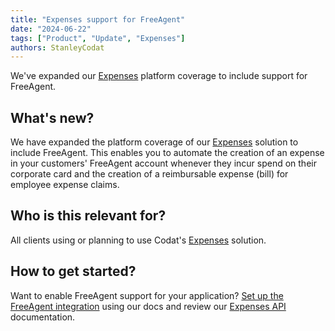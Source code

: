 ```yaml
---
title: "Expenses support for FreeAgent"
date: "2024-06-22"
tags: ["Product", "Update", "Expenses"]
authors: StanleyCodat
---
```


We've expanded our [Expenses](/expenses/overview) platform coverage to include support for FreeAgent.

<!--truncate-->

## What's new?  

We have expanded the platform coverage of our [Expenses](/expenses/overview) solution to include FreeAgent. This enables you to automate the creation of an expense in your customers' FreeAgent account whenever they incur spend on their corporate card and the creation of a reimbursable expense (bill) for employee expense claims.

## Who is this relevant for?  

All clients using or planning to use Codat's [Expenses](/expenses/overview) solution.

## How to get started?  

Want to enable FreeAgent support for your application? [Set up the FreeAgent integration](/integrations/accounting/freeagent/accounting-freeagent-setup) using our docs and review our [Expenses API](/sync-for-expenses-api) documentation.
